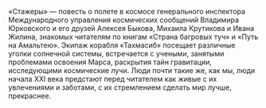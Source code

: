 <!--2016-12-21 21:09:25-->
«Стажеры» — повесть о полете в космосе генерального инспектора Международного управления космических сообщений Владимира Юрковского и его друзей Алексея Быкова, Михаила Крутикова и Ивана Жилина, знакомых читателям по книгам «Страна багровых туч» и «Путь на Амальтею». Экипаж корабля «Тахмасиб» посещает различные уголки солнечной системы, встречается с учеными, занятыми проблемами освоения Марса, раскрытия тайн гравитации, исследующими космические лучи. Люди почти такие же, как мы, люди начала XXI века предстают перед читателем как живые с их увлечениями и заботами, с их стремлением сделать мир лучше, прекраснее.